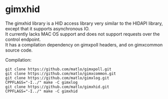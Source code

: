 # gimxhid

The gimxhid library is a HID access library very similar to the HIDAPI library, except that it supports asynchronous IO.  
It currently lacks MAC OS support and does not support requests over the control endpoint.  
It has a compilation dependency on gimxpoll headers, and on gimxcommon source code.  

Compilation:

```
git clone https://github.com/matlo/gimxpoll.git
git clone https://github.com/matlo/gimxcommon.git
git clone https://github.com/matlo/gimxlog.git
CPPFLAGS="-I../" make -C gimxlog
git clone https://github.com/matlo/gimxhid.git
CPPFLAGS="-I../" make -C gimxhid
```
